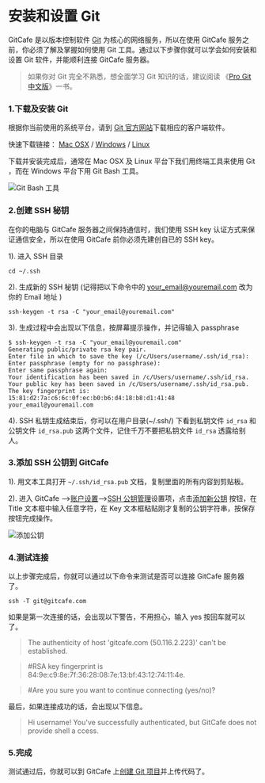 # 安装和设置 Git

GitCafe 是以版本控制软件 [Git][Git] 为核心的网络服务，所以在使用 GitCafe 服务之前，你必须了解及掌握如何使用 Git 工具。通过以下步骤你就可以学会如何安装和设置 Git 软件，并能顺利连接 GitCafe 服务器。

>如果你对 Git 完全不熟悉，想全面学习 Git 知识的话，建议阅读 《[Pro Git 中文版](http://progit.org/book/zh/)》一书。

### 1.下载及安装 Git  

根据你当前使用的系统平台，请到 [Git 官方网站][GitDownload]下载相应的客户端软件。

快速下载链接： [Mac OSX][Mac]  / [Windows][Win] / [Linux][Linux]

下载并安装完成后，通常在 Mac OSX 及 Linux 平台下我们用终端工具来使用 Git ，而在 Windows 平台下用 Git Bash 工具。

![Git Bash 工具](http://gitcafe.com/GitCafe/Help/raw/master/Images/git_bash.png)

[Git]:http://git-scm.com
[GitDownload]:http://git-scm.com/download/
[Mac]:http://git-scm.com/download/mac
[Win]:http://git-scm.com/download/win
[Linux]:http://git-scm.com/download/linux


### 2.创建 SSH 秘钥

在你的电脑与 GitCafe 服务器之间保持通信时，我们使用 SSH key 认证方式来保证通信安全，所以在使用 GitCafe 前你必须先建创自已的 SSH key。

1). 进入 SSH 目录

`cd ~/.ssh`

2). 生成新的 SSH 秘钥 (记得把以下命令中的 your_email@youremail.com 改为你的 Email 地址 )

`ssh-keygen -t rsa -C "your_email@youremail.com"`

3). 生成过程中会出现以下信息，按屏幕提示操作，并记得输入 passphrase

    $ ssh-keygen -t rsa -C "your_email@youremail.com"
    Generating public/private rsa key pair.
    Enter file in which to save the key (/c/Users/username/.ssh/id_rsa):
    Enter passphrase (empty for no passphrase):
    Enter same passphrase again:
    Your identification has been saved in /c/Users/username/.ssh/id_rsa.
    Your public key has been saved in /c/Users/username/.ssh/id_rsa.pub.
    The key fingerprint is:
    15:81:d2:7a:c6:6c:0f:ec:b0:b6:d4:18:b8:d1:41:48 your_email@youremail.com

4). SSH 私钥生成结束后，你可以在用户目录(~/.ssh/) 下看到私钥文件 `id_rsa` 和公钥文件 `id_rsa.pub` 这两个文件，记住千万不要把私钥文件 `id_rsa` 透露给别人。

### 3.添加 SSH 公钥到 GitCafe

1). 用文本工具打开 `~/.ssh/id_rsa.pub` 文档，复制里面的所有内容到剪贴板。

2). 进入 GitCafe -->[账户设置][3-1]-->[SSH 公钥管理][3-2]设置项，点击[添加新公钥][3-3] 按钮，在 Title 文本框中输入任意字符，在 Key 文本框粘贴刚才复制的公钥字符串，按保存按钮完成操作。

![添加公钥](http://gitcafe.com/GitCafe/Help/raw/master/Images/add_ssh_key.png)

[3-1]:http://gitcafe.com/account
[3-2]:http://gitcafe.com/account/public_keys
[3-3]:http://gitcafe.com/account/public_keys/new

### 4.测试连接

以上步骤完成后，你就可以通过以下命令来测试是否可以连接 GitCafe 服务器了。

`ssh -T git@gitcafe.com`

如果是第一次连接的话，会出现以下警告，不用担心，输入 yes 按回车就可以了。

>The authenticity of host 'gitcafe.com (50.116.2.223)' can't be established.

>#RSA key fingerprint is 84:9e:c9:8e:7f:36:28:08:7e:13:bf:43:12:74:11:4e.

>#Are you sure you want to continue connecting (yes/no)?

最后，如果连接成功的话，会出现以下信息。

>Hi username! You've successfully authenticated, but GitCafe does not provide shell a
ccess.

### 5.完成

测试通过后，你就可以到 GitCafe 上[创建 Git 项目](New_Project)并上传代码了。

[New_Project]:http://gitcafe.com/projects/new
